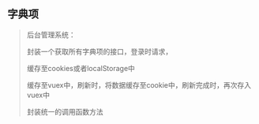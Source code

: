 ## 字典项

> 后台管理系统：
>
> 封装一个获取所有字典项的接口，登录时请求，
>
> 缓存至cookies或者localStorage中
>
> 缓存至vuex中，刷新时，将数据缓存至cookie中，刷新完成时，再次存入vuex中
>
> 封装统一的调用函数方法